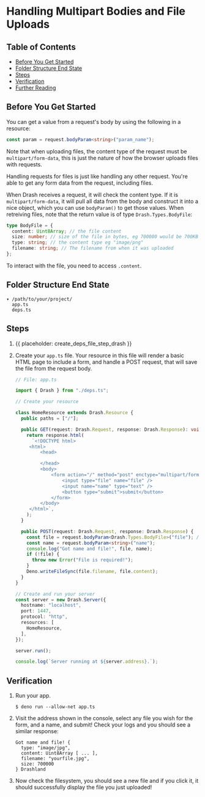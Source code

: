 # Handling Multipart Bodies and File Uploads

## Table of Contents

- [Before You Get Started](#before-you-get-started)
- [Folder Structure End State](#folder-structure-end-state)
- [Steps](#steps)
- [Verification](#verification)
- [Further Reading](#further-reading)

## Before You Get Started

You can get a value from a request's body by using the following in a resource:

```typescript
const param = request.bodyParam<string>("param_name");
```

Note that when uploading files, the content type of the request must be
`multipart/form-data`, this is just the nature of how the browser uploads files
with requests.

Handling requests for files is just like handling any other request. You're able
to get any form data from the request, including files.

When Drash receives a request, it will check the content type. If it is
`multipart/form-data`, it will pull all data from the body and construct it into
a nice object, which you can use `bodyParam()` to get those values. When
retreiving files, note that the return value is of type `Drash.Types.BodyFile`:

```ts
type BodyFile = {
  content: Uint8Array; // the file content
  size: number; // size of the file in bytes, eg 700000 would be 700KB
  type: string; // the content type eg "image/png"
  filename: string; // The filename from when it was uploaded
};
```

To interact with the file, you need to access `.content`.

## Folder Structure End State

```text
▾ /path/to/your/project/
  app.ts
  deps.ts
```

## Steps

1. {{ placeholder: create_deps_file_step_drash }}

1. Create your `app.ts` file. Your resource in this file will render a basic
   HTML page to include a form, and handle a POST request, that will save the
   file from the request body.

   ```typescript
   // File: app.ts

   import { Drash } from "./deps.ts";

   // Create your resource

   class HomeResource extends Drash.Resource {
     public paths = ["/"];

     public GET(request: Drash.Request, response: Drash.Response): void {
       return response.html(
         `<!DOCTYPE html>
        <html>
            <head>

            </head>
            <body>
                <form action="/" method="post" enctype="multipart/form-data">
                    <input type="file" name="file" />
                    <input name="name" type="text" />
                    <button type="submit">submit</button>
                </form>
            </body>
        </html>`,
       );
     }

     public POST(request: Drash.Request, response: Drash.Response) {
       const file = request.bodyParam<Drash.Types.BodyFile>("file"); // "file" being the `name` of the input element
       const name = request.bodyParam<string>("name");
       console.log("Got name and file!", file, name);
       if (!file) {
         throw new Error("File is required!");
       }
       Deno.writeFileSync(file.filename, file.content);
     }
   }

   // Create and run your server
   const server = new Drash.Server({
     hostname: "localhost",
     port: 1447,
     protocol: "http",
     resources: [
       HomeResource,
     ],
   });

   server.run();

   console.log(`Server running at ${server.address}.`);
   ```

## Verification

1. Run your app.

   ```shell
   $ deno run --allow-net app.ts
   ```

2. Visit the address shown in the console, select any file you wish for the
   form, and a name, and submit! Check your logs and you should see a similar
   response:

   ```text
   Got name and file! {
     type: "image/jpg",
     content: Uint8Array [ ... ],
     filename: "yourfile.jpg",
     size: 700000
   } Drashland
   ```

3. Now check the filesystem, you should see a new file and if you click it, it
   should successfully display the file you just uploaded!
